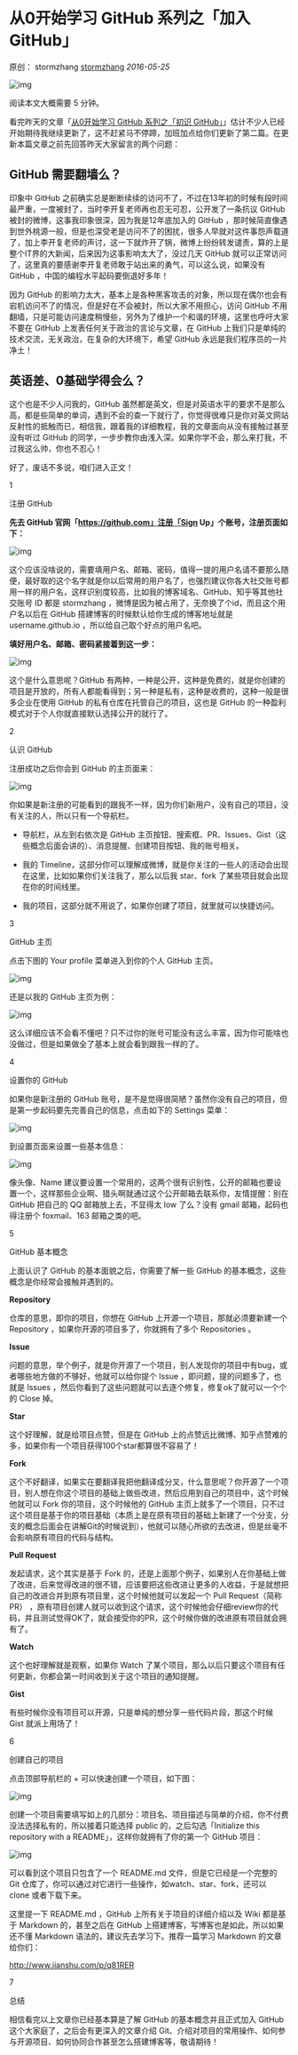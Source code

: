 # 从0开始学习 GitHub 系列之「加入 GitHub」

原创： stormzhang [stormzhang](javascript:void(0);) *2016-05-25*

![img](http://mmbiz.qpic.cn/mmbiz/159icnNTXChPgRzjhsnq5UNZYCaDnA6ibRceGjghFBOmbV98IDFGtKmb9iaq5OFr2icIzk5h8V87kHcZF7UOptjOjg/640?wx_fmt=jpeg&tp=webp&wxfrom=5)

阅读本文大概需要 5 分钟。



看完昨天的文章「[从0开始学习 GitHub 系列之「初识 GitHub」](http://mp.weixin.qq.com/s?__biz=MzA4NTQwNDcyMA==&mid=2650661735&idx=1&sn=9aceac07d272e9202d1b5294f857a5ff&scene=21#wechat_redirect)」估计不少人已经开始期待我继续更新了，这不赶紧马不停蹄，加班加点给你们更新了第二篇。在更新本篇文章之前先回答昨天大家留言的两个问题：



## **GitHub 需要翻墙么？**

印象中 GitHub 之前确实总是断断续续的访问不了，不过在13年初的时候有段时间最严重，一度被封了，当时李开复老师再也忍无可忍，公开发了一条抗议 GitHub 被封的微博，这事我印象很深，因为我是12年底加入的 GitHub ，那时候简直像遇到世外桃源一般，但是也深受老是访问不了的困扰，很多人早就对这件事怨声载道了，加上李开复老师的声讨，这一下就炸开了锅，微博上纷纷转发谴责，算的上是整个IT界的大新闻，后来因为这事影响太大了，没过几天 GitHub 就可以正常访问了，这里真的要感谢李开复老师敢于站出来的勇气，可以这么说，如果没有 GitHub ，中国的编程水平起码要倒退好多年！



因为 GitHub 的影响力太大，基本上是各种黑客攻击的对象，所以现在偶尔也会有宕机访问不了的情况，但是好在不会被封，所以大家不用担心，访问 GitHub 不用翻墙，只是可能访问速度稍慢些，另外为了维护一个和谐的环境，这里也呼吁大家不要在 GitHub 上发表任何关于政治的言论与文章，在 GitHub 上我们只是单纯的技术交流，无关政治，在复杂的大环境下，希望 GitHub 永远是我们程序员的一片净土！



## **英语差、0基础学得会么？**

这个也是不少人问我的，GitHub 虽然都是英文，但是对英语水平的要求不是那么高，都是些简单的单词，遇到不会的查一下就行了，你觉得很难只是你对英文网站反射性的抵触而已，相信我，跟着我的详细教程，我的文章面向从没有接触过甚至没有听过 GitHub 的同学，一步步教你由浅入深。如果你学不会，那么来打我，不过我这么帅，你也不忍心！



好了，废话不多说，咱们进入正文！



1



 注册 GitHub



**先去 GitHub 官网「https://github.com」注册「Sign Up」个账号，注册页面如下：**



![img](http://mmbiz.qpic.cn/mmbiz/159icnNTXChPgRzjhsnq5UNZYCaDnA6ibRbgD6sSVpc5exldOAh9cwB9Eu7HefvCUmzpXgA9lySkjnVpamtTnXFQ/640?wx_fmt=jpeg&tp=webp&wxfrom=5&wx_lazy=1&wx_co=1)



这个应该没啥说的，需要填用户名、邮箱、密码，值得一提的用户名请不要那么随便，最好取的这个名字就是你以后常用的用户名了，也强烈建议你各大社交账号都用一样的用户名，这样识别度较高，比如我的博客域名、GitHub、知乎等其他社交账号 ID 都是 stormzhang ，微博是因为被占用了，无奈换了个id，而且这个用户名以后在 GitHub 搭建博客的时候默认给你生成的博客地址就是 username.github.io ，所以给自己取个好点的用户名吧。



**填好用户名、邮箱、密码紧接着到这一步：**



![img](http://mmbiz.qpic.cn/mmbiz/159icnNTXChPgRzjhsnq5UNZYCaDnA6ibRbEDQVq9rH1oTfwB3NeiaMVA3sQZYqowVhC3ichmLTCeXmHLjQDxPZlSA/640?wx_fmt=jpeg&tp=webp&wxfrom=5&wx_lazy=1&wx_co=1)



这个是什么意思呢？GitHub 有两种，一种是公开，这种是免费的，就是你创建的项目是开放的，所有人都能看得到；另一种是私有，这种是收费的，这种一般是很多企业在使用 GitHub 的私有仓库在托管自己的项目，这也是 GitHub 的一种盈利模式对于个人你就直接默认选择公开的就行了。



2



 认识 GitHub



注册成功之后你会到 GitHub 的主页面来：



![img](http://mmbiz.qpic.cn/mmbiz/159icnNTXChPgRzjhsnq5UNZYCaDnA6ibRIc53eYSl4mBiaJMYcnYrdEJz0Ife2VF38KFFgCJxUN9IDBJ5eyGbNdw/640?wx_fmt=jpeg&tp=webp&wxfrom=5&wx_lazy=1&wx_co=1)


你如果是新注册的可能看到的跟我不一样，因为你们新用户，没有自己的项目，没有关注的人，所以只有一个导航栏。



- 导航栏，从左到右依次是 GitHub 主页按钮、搜索框、PR、Issues、Gist（这些概念后面会讲的）、消息提醒、创建项目按钮、我的账号相关。



- 我的 Timeline，这部分你可以理解成微博，就是你关注的一些人的活动会出现在这里，比如如果你们关注我了，那么以后我 star、fork 了某些项目就会出现在你的时间线里。



- 我的项目，这部分就不用说了，如果你创建了项目，就里就可以快捷访问。



3



 GitHub 主页



点击下图的 Your profile 菜单进入到你的个人 GitHub 主页。



![img](http://mmbiz.qpic.cn/mmbiz/159icnNTXChPgRzjhsnq5UNZYCaDnA6ibRcA9C265UnWURD1GDe3NLqBrkYYdq4eyKPsr9GFrrV2en6RxWISmDmw/640?wx_fmt=jpeg&tp=webp&wxfrom=5&wx_lazy=1&wx_co=1)



还是以我的 GitHub 主页为例：



![img](http://mmbiz.qpic.cn/mmbiz/159icnNTXChPgRzjhsnq5UNZYCaDnA6ibRHbJicq1iaOEjwHGJeL1mVqpnORQPx0Zj6FoMfITAibLN5T6icF0CPDmbEw/640?wx_fmt=jpeg&tp=webp&wxfrom=5&wx_lazy=1&wx_co=1)



这么详细应该不会看不懂吧？只不过你的账号可能没有这么丰富，因为你可能啥也没做过，但是如果做全了基本上就会看到跟我一样的了。



4



 设置你的 GitHub



如果你是新注册的 GitHub 账号，是不是觉得很简陋？虽然你没有自己的项目，但是第一步起码要先完善自己的信息，点击如下的 Settings 菜单：



![img](http://mmbiz.qpic.cn/mmbiz/159icnNTXChPgRzjhsnq5UNZYCaDnA6ibRKRlXXErsZTbJRaxNodrzbj19b9uhRv9Sq9lMLWsWITlLektqzcg73w/640?wx_fmt=jpeg&tp=webp&wxfrom=5&wx_lazy=1&wx_co=1)



到设置页面来设置一些基本信息：



![img](http://mmbiz.qpic.cn/mmbiz/159icnNTXChPgRzjhsnq5UNZYCaDnA6ibRw5bcVIL0D15qKICw9M8Bxk3B5yaCQjjeP2BZm6ZolAyxWVEwYulYgg/640?wx_fmt=jpeg&tp=webp&wxfrom=5&wx_lazy=1&wx_co=1)



像头像、Name 建议要设置一个常用的，这两个很有识别性，公开的邮箱也要设置一个，这样那些企业啊、猎头啊就通过这个公开邮箱去联系你，友情提醒：别在 GitHub 把自己的 QQ 邮箱放上去，不显得太 low 了么？没有 gmail 邮箱，起码也得注册个 foxmail、163 邮箱之类的吧。



5



 GitHub 基本概念



上面认识了 GitHub 的基本面貌之后，你需要了解一些 GitHub 的基本概念，这些概念是你经常会接触并遇到的。



**Repository**

仓库的意思，即你的项目，你想在 GitHub 上开源一个项目，那就必须要新建一个 Repository ，如果你开源的项目多了，你就拥有了多个 Repositories 。



**Issue**

问题的意思，举个例子，就是你开源了一个项目，别人发现你的项目中有bug，或者哪些地方做的不够好，他就可以给你提个 Issue ，即问题，提的问题多了，也就是 Issues ，然后你看到了这些问题就可以去逐个修复，修复ok了就可以一个个的 Close 掉。



**Star**

这个好理解，就是给项目点赞，但是在 GitHub 上的点赞远比微博、知乎点赞难的多，如果你有一个项目获得100个star都算很不容易了！



**Fork**

这个不好翻译，如果实在要翻译我把他翻译成分叉，什么意思呢？你开源了一个项目，别人想在你这个项目的基础上做些改进，然后应用到自己的项目中，这个时候他就可以 Fork 你的项目，这个时候他的 GitHub 主页上就多了一个项目，只不过这个项目是基于你的项目基础（本质上是在原有项目的基础上新建了一个分支，分支的概念后面会在讲解Git的时候说到），他就可以随心所欲的去改进，但是丝毫不会影响原有项目的代码与结构。



**Pull Request**

发起请求，这个其实是基于 Fork 的，还是上面那个例子，如果别人在你基础上做了改进，后来觉得改进的很不错，应该要把这些改进让更多的人收益，于是就想把自己的改进合并到原有项目里，这个时候他就可以发起一个 Pull Request（简称PR） ，原有项目创建人就可以收到这个请求，这个时候他会仔细review你的代码，并且测试觉得OK了，就会接受你的PR，这个时候你做的改进原有项目就会拥有了。



**Watch**

这个也好理解就是观察，如果你 Watch 了某个项目，那么以后只要这个项目有任何更新，你都会第一时间收到关于这个项目的通知提醒。



**Gist**

有些时候你没有项目可以开源，只是单纯的想分享一些代码片段，那这个时候 Gist 就派上用场了！



6



 创建自己的项目



点击顶部导航栏的 + 可以快速创建一个项目，如下图：



![img](http://mmbiz.qpic.cn/mmbiz/159icnNTXChPgRzjhsnq5UNZYCaDnA6ibRQEsWo9Yiarbs7zt0FW66E6SLI8pqNXByHzfpwiaavel16rzn7svGOJSQ/640?wx_fmt=jpeg&tp=webp&wxfrom=5&wx_lazy=1&wx_co=1)



创建一个项目需要填写如上的几部分：项目名、项目描述与简单的介绍，你不付费没法选择私有的，所以接着只能选择 public 的，之后勾选「Initialize this repository with a README」，这样你就拥有了你的第一个 GitHub 项目：



![img](http://mmbiz.qpic.cn/mmbiz/159icnNTXChPgRzjhsnq5UNZYCaDnA6ibRHg3lo0Iu7p3vD2gvkr3Ftczbt0s4Pv3hqUhg7KjT26ICFAwKwlcAAA/640?wx_fmt=jpeg&tp=webp&wxfrom=5&wx_lazy=1&wx_co=1)



可以看到这个项目只包含了一个 README.md 文件，但是它已经是一个完整的 Git 仓库了，你可以通过对它进行一些操作，如watch、star、fork，还可以 clone 或者下载下来。



这里提一下 README.md ，GitHub 上所有关于项目的详细介绍以及 Wiki 都是基于 Markdown 的，甚至之后在 GitHub 上搭建博客，写博客也是如此，所以如果还不懂 Markdown 语法的，建议先去学习下。推荐一篇学习 Markdown 的文章给你们：



http://www.jianshu.com/p/q81RER



7



 总结



相信看完以上文章你已经基本算是了解 GitHub 的基本概念并且正式加入 GitHub 这个大家庭了，之后会有更深入的文章介绍 Git、介绍对项目的常用操作、如何参与开源项目、如何协同合作甚至怎么搭建博客等，敬请期待！